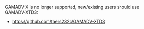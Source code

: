 GAMADV-X is no longer supported, new/existing users should use GAMADV-XTD3:
* https://github.com/taers232c/GAMADV-XTD3
